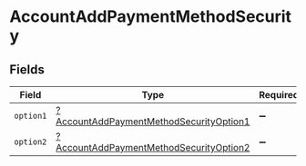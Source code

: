 # AccountAddPaymentMethodSecurity


## Fields

| Field                                                                                                        | Type                                                                                                         | Required                                                                                                     | Description                                                                                                  |
| ------------------------------------------------------------------------------------------------------------ | ------------------------------------------------------------------------------------------------------------ | ------------------------------------------------------------------------------------------------------------ | ------------------------------------------------------------------------------------------------------------ |
| `option1`                                                                                                    | [?AccountAddPaymentMethodSecurityOption1](../../models/operations/AccountAddPaymentMethodSecurityOption1.md) | :heavy_minus_sign:                                                                                           | N/A                                                                                                          |
| `option2`                                                                                                    | [?AccountAddPaymentMethodSecurityOption2](../../models/operations/AccountAddPaymentMethodSecurityOption2.md) | :heavy_minus_sign:                                                                                           | N/A                                                                                                          |